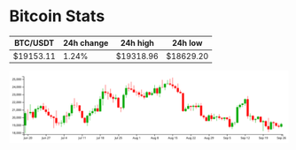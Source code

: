 # Bitcoin Stats

BTC/USDT|24h change|24h high|24h low|
|---|---|---|---|
|$19153.11|1.24%|$19318.96|$18629.20|

<img src="./chart.svg">
